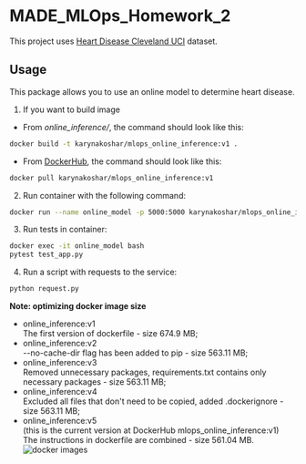 # MADE_MLOps_Homework_2

This project uses [Heart Disease Cleveland UCI](https://www.kaggle.com/datasets/cherngs/heart-disease-cleveland-uci) dataset.

## Usage
This package allows you to use an online model to determine heart disease.
1. If you want to build image 
- From *online_inference/*, the command should look like this:
```sh
docker build -t karynakoshar/mlops_online_inference:v1 .
```
- From [DockerHub](https://hub.docker.com/repository/docker/karynakoshar/mlops_online_inference), the command should look like this:
```sh
docker pull karynakoshar/mlops_online_inference:v1
```
2. Run container with the following command:
```sh
docker run --name online_model -p 5000:5000 karynakoshar/mlops_online_inference:v1
```
3. Run tests in container:
```sh
docker exec -it online_model bash
pytest test_app.py
```
4. Run a script with requests to the service:
```sh
python request.py
```

**Note: optimizing docker image size**

- online_inference:v1  
The first version of dockerfile - size 674.9 MB;
- online_inference:v2  
--no-cache-dir flag has been added to pip - size 563.11 MB;
- online_inference:v3   
Removed unnecessary packages, requirements.txt contains only necessary packages - size 563.11 MB;
- online_inference:v4   
Excluded all files that don't need to be copied, added .dockerignore - size 563.11 MB;
- online_inference:v5   
(this is the current version at DockerHub mlops_online_inference:v1)  
The instructions in dockerfile are combined - size 561.04 MB. 
![docker images](https://user-images.githubusercontent.com/98235486/201635464-00838ea2-98ad-49cc-b1ac-8028181f1e3e.jpg)
